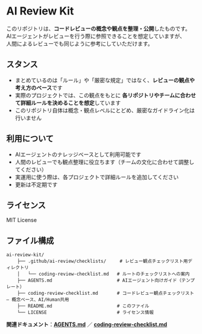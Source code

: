 # AI Review Kit

このリポジトリは、**コードレビューの概念や観点を整理・公開**したものです。  
AIエージェントがレビューを行う際に参照できることを想定していますが、  
人間によるレビューでも同じように参考にしていただけます。

## スタンス
- まとめているのは「ルール」や「厳密な規定」ではなく、**レビューの観点や考え方のベース**です  
- 実際のプロジェクトでは、この観点をもとに **各リポジトリやチームに合わせて詳細ルールを決めることを想定**しています  
- このリポジトリ自体は概念・観点レベルにとどめ、厳密なガイドライン化は行いません

## 利用について
- AIエージェントのナレッジベースとして利用可能です  
- 人間のレビューでも観点整理に役立ちます（チームの文化に合わせて調整してください）  
- 実運用に使う際は、各プロジェクトで詳細ルールを追加してください  
- 更新は不定期です

## ライセンス
MIT License

## ファイル構成

    ai-review-kit/
        ├── .github/ai-review/checklists/     # レビュー観点チェックリスト用ディレクトリ
        │   └── coding-review-checklist.md   # ルートのチェックリストへの案内
        ├── AGENTS.md                        # AIエージェント向けガイド（テンプレート）
        ├── coding-review-checklist.md       # コードレビュー観点チェックリスト — 概念ベース、AI/Human共用
        ├── README.md                        # このファイル
        └── LICENSE                          # ライセンス情報

**関連ドキュメント**：[**AGENTS.md**](./AGENTS.md) ／ [**coding-review-checklist.md**](./coding-review-checklist.md)
